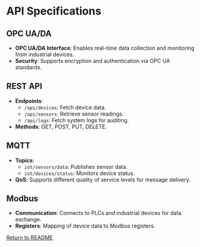 ﻿# API Specifications

## OPC UA/DA
- **OPC UA/DA Interface**: Enables real-time data collection and monitoring from industrial devices.
- **Security**: Supports encryption and authentication via OPC UA standards.

## REST API
- **Endpoints**:
    - `/api/devices`: Fetch device data.
    - `/api/sensors`: Retrieve sensor readings.
    - `/api/logs`: Fetch system logs for auditing.
- **Methods**: GET, POST, PUT, DELETE.

## MQTT
- **Topics**:
    - `iot/sensors/data`: Publishes sensor data.
    - `iot/devices/status`: Monitors device status.
- **QoS**: Supports different quality of service levels for message delivery.

## Modbus
- **Communication**: Connects to PLCs and industrial devices for data exchange.
- **Registers**: Mapping of device data to Modbus registers.

[Return to README](../README.md)